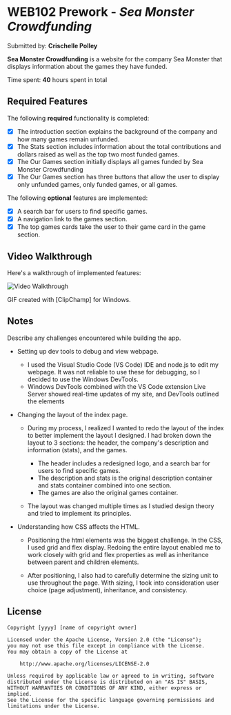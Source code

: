 # WEB102 Prework - *Sea Monster Crowdfunding*

Submitted by: **Crischelle Polley**

**Sea Monster Crowdfunding** is a website for the company Sea Monster that displays information about the games they have funded.

Time spent: **40** hours spent in total

## Required Features

The following **required** functionality is completed:

* [x] The introduction section explains the background of the company and how many games remain unfunded.
* [x] The Stats section includes information about the total contributions and dollars raised as well as the top two most funded games.
* [x] The Our Games section initially displays all games funded by Sea Monster Crowdfunding
* [x] The Our Games section has three buttons that allow the user to display only unfunded games, only funded games, or all games.

The following **optional** features are implemented:

<!-- * [ ] List anything else that you can get done to improve the app functionality! -->
* [x] A search bar for users to find specific games.
* [x] A navigation link to the games section.
* [x] The top games cards take the user to their game card in the game section.

## Video Walkthrough

Here's a walkthrough of implemented features:

<img src='(https://www.youtube.com/watch?v=-55ErHtv71I)' title='Video Walkthrough' width='' alt='Video Walkthrough' />

<!-- Replace this with whatever GIF tool you used! -->
GIF created with [ClipChamp] for Windows.
<!-- Recommended tools:
[Kap](https://getkap.co/) for macOS
[ScreenToGif](https://www.screentogif.com/) for Windows
[peek](https://github.com/phw/peek) for Linux. -->

## Notes

Describe any challenges encountered while building the app.
* Setting up dev tools to debug and view webpage.
    * I used the Visual Studio Code (VS Code) IDE and node.js to edit my webpage. It was not reliable to use these for debugging, so I decided to use the Windows DevTools.
    * Windows DevTools combined with the VS Code extension Live Server showed real-time updates of my site, and DevTools outlined the elements 

* Changing the layout of the index page.
    * During my process, I realized I wanted to redo the layout of the index to better implement the layout I designed.
      I had broken down the layout to 3 sections: the header, the company's description and information (stats), and the games.
      
        * The header includes a redesigned logo, and a search bar for users to find specific games.
        * The description and stats is the original description container and stats container combined into one section.
        * The games are also the original games container.
     
     * The layout was changed multiple times as I studied design theory and tried to implement its principles.

* Understanding how CSS affects the HTML.
    * Positioning the html elements was the biggest challenge. In the CSS, I used grid and flex display. Redoing the entire layout enabled me to work closely with grid and flex properties as well as inheritance between parent and children elements.

    * After positioning, I also had to carefully determine the sizing unit to use throughout the page. With sizing, I took into consideration user
  choice (page adjustment), inheritance, and consistency.

## License

    Copyright [yyyy] [name of copyright owner]

    Licensed under the Apache License, Version 2.0 (the "License");
    you may not use this file except in compliance with the License.
    You may obtain a copy of the License at

        http://www.apache.org/licenses/LICENSE-2.0

    Unless required by applicable law or agreed to in writing, software
    distributed under the License is distributed on an "AS IS" BASIS,
    WITHOUT WARRANTIES OR CONDITIONS OF ANY KIND, either express or implied.
    See the License for the specific language governing permissions and
    limitations under the License.
